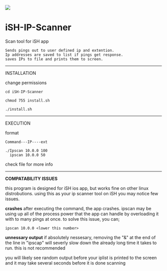 ![](https://photos.smugmug.com/Ish/i-p5TdV6x/0/58a96ddf/S/ipscanlogo-S.png)

# iSH-IP-Scanner
Scan tool for iSH app

    Sends pings out to user defined ip and extention.
    Ip addresses are saved to list if pings get response.
    saves IPs to file and prints them to screen.

***
INSTALLATION

change permissions
    
    cd iSH-IP-Scanner
    
    chmod 755 install.sh
    
    ./install.sh

***
EXECUTION

format

    Command---IP----ext

    ./Ipscan 10.0.0 100
      ipscan 10.0.0 50



check file for more info
***
**COMPATABILITY ISSUES**

this program is designed for iSH ios app, but works fine on other linux distrobutions.
using this as your ip scanner tool on iSH you may notice few issues.

**crashes**
after executing the command, the app crashes. ipscan may be using up all of the process power 
that the app can handle by overloading it with to many pings at once. to solve this issue, you can;

    ipscan 10.0.0 <lower this number>
    
    
**unnessary output**
if absolutely nessesary, removing the "&" at the end of the line in "ipscap" 
will severly slow down the already long time it takes to run. this is not recommended

you will likely see random output before your iplist is printed to the screen and it may take several seconds before it is done scanning
    
